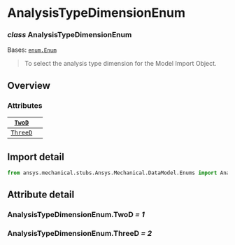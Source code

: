 <a id="analysistypedimensionenum"></a>

# AnalysisTypeDimensionEnum

<a id="AnalysisTypeDimensionEnum"></a>

### *class* AnalysisTypeDimensionEnum

Bases: [`enum.Enum`](https://docs.python.org/3/library/enum.html#enum.Enum)

> To select the analysis type dimension for the Model Import Object.

> <!-- !! processed by numpydoc !! -->

<a id="overview"></a>

## Overview

### Attributes

| [`TwoD`](#AnalysisTypeDimensionEnum.TwoD)     |    |
|-----------------------------------------------|----|
| [`ThreeD`](#AnalysisTypeDimensionEnum.ThreeD) |    |

<a id="import-detail"></a>

## Import detail

```python
from ansys.mechanical.stubs.Ansys.Mechanical.DataModel.Enums import AnalysisTypeDimensionEnum
```

<a id="attribute-detail"></a>

## Attribute detail

<a id="AnalysisTypeDimensionEnum.TwoD"></a>

### AnalysisTypeDimensionEnum.TwoD *= 1*

<a id="AnalysisTypeDimensionEnum.ThreeD"></a>

### AnalysisTypeDimensionEnum.ThreeD *= 2*
